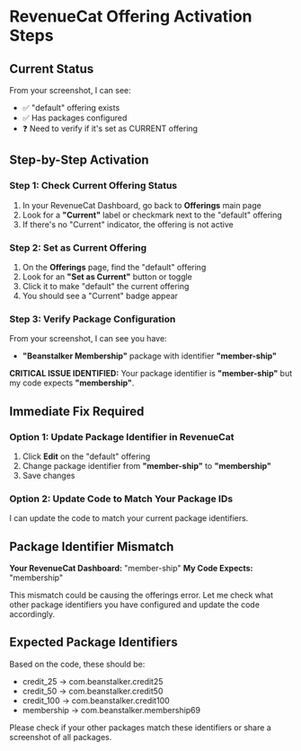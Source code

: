 # RevenueCat Offering Activation Steps

## Current Status
From your screenshot, I can see:
- ✅ "default" offering exists
- ✅ Has packages configured
- ❓ Need to verify if it's set as CURRENT offering

## Step-by-Step Activation

### Step 1: Check Current Offering Status
1. In your RevenueCat Dashboard, go back to **Offerings** main page
2. Look for a **"Current"** label or checkmark next to the "default" offering
3. If there's no "Current" indicator, the offering is not active

### Step 2: Set as Current Offering
1. On the **Offerings** page, find the "default" offering
2. Look for an **"Set as Current"** button or toggle
3. Click it to make "default" the current offering
4. You should see a "Current" badge appear

### Step 3: Verify Package Configuration
From your screenshot, I can see you have:
- **"Beanstalker Membership"** package with identifier **"member-ship"**

**CRITICAL ISSUE IDENTIFIED:** Your package identifier is **"member-ship"** but my code expects **"membership"**.

## Immediate Fix Required

### Option 1: Update Package Identifier in RevenueCat
1. Click **Edit** on the "default" offering
2. Change package identifier from **"member-ship"** to **"membership"**
3. Save changes

### Option 2: Update Code to Match Your Package IDs
I can update the code to match your current package identifiers.

## Package Identifier Mismatch
**Your RevenueCat Dashboard:** "member-ship"
**My Code Expects:** "membership"

This mismatch could be causing the offerings error. Let me check what other package identifiers you have configured and update the code accordingly.

## Expected Package Identifiers
Based on the code, these should be:
- credit_25 → com.beanstalker.credit25
- credit_50 → com.beanstalker.credit50  
- credit_100 → com.beanstalker.credit100
- membership → com.beanstalker.membership69

Please check if your other packages match these identifiers or share a screenshot of all packages.